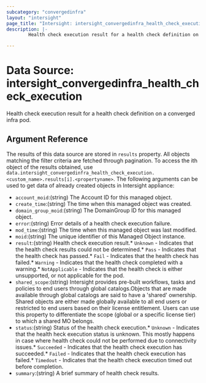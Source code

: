 ```yaml
---
subcategory: "convergedinfra"
layout: "intersight"
page_title: "Intersight: intersight_convergedinfra_health_check_execution"
description: |-
        Health check execution result for a health check definition on a converged infra pod.

---
```


# Data Source: intersight_convergedinfra_health_check_execution
Health check execution result for a health check definition on a converged infra pod.
## Argument Reference
The results of this data source are stored in `results` property.
All objects matching the filter criteria are fetched through pagination.
To access the ith object of the results obtained, use `data.intersight_convergedinfra_health_check_execution.<custom_name>.results[i].<propertyname>`.
The following arguments can be used to get data of already created objects in Intersight appliance:
* `account_moid`:(string) The Account ID for this managed object. 
* `create_time`:(string) The time when this managed object was created. 
* `domain_group_moid`:(string) The DomainGroup ID for this managed object. 
* `error`:(string) Error details of a health check execution failure. 
* `mod_time`:(string) The time when this managed object was last modified. 
* `moid`:(string) The unique identifier of this Managed Object instance. 
* `result`:(string) Health check execution result.* `Unknown` - Indicates that the health check results could not be determined.* `Pass` - Indicates that the health check has passed.* `Fail` - Indicates that the health check has failed.* `Warning` - Indicates that the health check completed with a warning.* `NotApplicable` - Indicates that the health check is either unsupported, or not applicable for the pod. 
* `shared_scope`:(string) Intersight provides pre-built workflows, tasks and policies to end users through global catalogs.Objects that are made available through global catalogs are said to have a 'shared' ownership. Shared objects are either made globally available to all end users or restricted to end users based on their license entitlement. Users can use this property to differentiate the scope (global or a specific license tier) to which a shared MO belongs. 
* `status`:(string) Status of the health check execution.* `Unknown` - Indicates that the health heck execution status is unknown. This mostly happens in case where health check could not be performed due to connectivity issues.* `Succeeded` - Indicates that the health check execution has succeeded.* `Failed` - Indicates that the health check execution has failed.* `Timedout` - Indicates that the health check execution timed out before completion. 
* `summary`:(string) A brief summary of health check results. 
 

